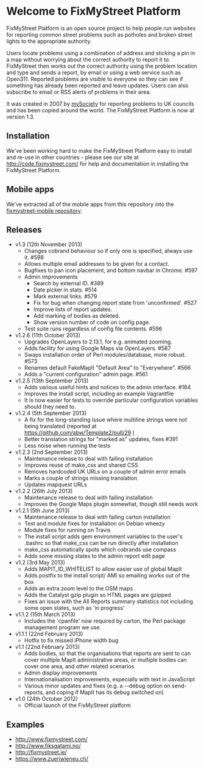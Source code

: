 # Welcome to FixMyStreet Platform

FixMyStreet Platform is an open source project to help people run websites for
reporting common street problems such as potholes and broken street lights to
the appropriate authority.

Users locate problems using a combination of address and sticking a pin
in a map without worrying about the correct authority to report it to.
FixMyStreet then works out the correct authority using the problem location and
type and sends a report, by email or using a web service such as Open311.
Reported problems are visible to everyone so they can see if something has
already been reported and leave updates. Users can also subscribe to email or
RSS alerts of problems in their area.

It was created in 2007 by [mySociety](http://www.mysociety.org/) for reporting
problems to UK councils and has been copied around the world. The FixMyStreet
Platform is now at version 1.3.

## Installation

We've been working hard to make the FixMyStreet Platform easy to install and
re-use in other countries - please see our site at <http://code.fixmystreet.com/>
for help and documentation in installing the FixMyStreet Platform.

## Mobile apps

We've extracted all of the mobile apps from this repository into the
[fixmystreet-mobile repository](https://github.com/mysociety/fixmystreet-mobile).

## Releases

* v1.3 (12th November 2013)
    - Changes cobrand behaviour so if only one is specified, always use it. #598
    - Allows multiple email addresses to be given for a contact.
    - Bugfixes to pan icon placement, and bottom navbar in Chrome. #597
    - Admin improvements
        - Search by external ID. #389
        - Date picker in stats. #514
        - Mark external links. #579
        - Fix for bug when changing report state from 'unconfirmed'. #527
        - Improve lists of report updates.
        - Add marking of bodies as deleted.
        - Show version number of code on config page.
    - Test suite runs regardless of config file contents. #596
* v1.2.6 (11th October 2013)
    - Upgrades OpenLayers to 2.13.1, for e.g. animated zooming.
    - Adds facility for using Google Maps via OpenLayers. #587
    - Swaps installation order of Perl modules/database, more robust. #573
    - Renames default FakeMapIt "Default Area" to "Everywhere". #566
    - Adds a "current configuration" admin page. #561
* v1.2.5 (13th September 2013)
    - Adds various useful hints and notices to the admin interface. #184
    - Improves the install script, including an example Vagrantfile
    - It is now easier for tests to override particular configuration
      variables should they need to.
* v1.2.4 (5th September 2013)
    - A fix for the long-standing issue where multiline strings were not being
      translated (reported at https://github.com/abw/Template2/pull/29 )
    - Better translation strings for "marked as" updates, fixes #391
    - Less noise when running the tests
* v1.2.3 (2nd September 2013)
    - Maintenance release to deal with failing installation
    - Improves reuse of make_css and shared CSS
    - Removes hardcoded UK URLs on a couple of admin error emails
    - Marks a couple of strings missing translation
    - Updates mapquest URLs
* v1.2.2 (26th July 2013)
    - Maintenance release to deal with failing installation
    - Improves the Google Maps plugin somewhat, though still needs work
* v1.2.1 (5th June 2013)
    - Maintenance release to deal with failing carton installation
    - Test and module fixes for installation on Debian wheezy
    - Module fixes for running on Travis
    - The install script adds gem environment variables to the user's .bashrc
      so that make_css can be run directly after installation
    - make_css automatically spots which cobrands use compass
    - Adds some missing states to the admin report edit page
* v1.2 (3rd May 2013)
    - Adds MAPIT_ID_WHITELIST to allow easier use of global MapIt
    - Adds postfix to the install script/ AMI so emailing works out of the box
    - Adds an extra zoom level to the OSM maps
    - Adds the Catalyst gzip plugin so HTML pages are gzipped
    - Fixes an issue with the All Reports summary statistics not including some
      open states, such as 'in progress'
* v1.1.2 (15th March 2013)
    - Includes the 'cpanfile' now required by carton, the Perl package
      management program we use.
* v1.1.1 (22nd February 2013)
    - Hotfix to fix missed iPhone width bug
* v1.1 (22nd February 2013)
    - Adds bodies, so that the organisations that reports are sent to can cover
      multiple MapIt administrative areas, or multiple bodies can cover one
      area, and other related scenarios
    - Admin display improvements
    - Internationalisation improvements, especially with text in JavaScript
    - Various minor updates and fixes (e.g. a --debug option on send-reports,
      and coping if MapIt has its debug switched on)
* v1.0 (24th October 2012)
    - Official launch of the FixMyStreet platform

## Examples

* <http://www.fixmystreet.com/>
* <http://www.fiksgatami.no/>
* <http://fixmystreet.ie/>
* <https://www.zueriwieneu.ch/>

